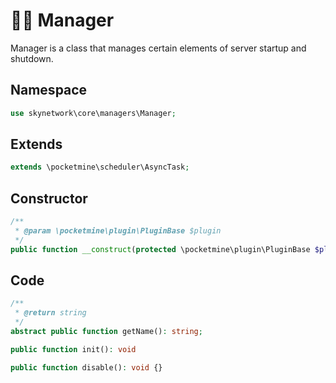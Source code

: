 # 👨💼 Manager

Manager is a class that manages certain elements of server startup and shutdown.

## Namespace

```php
use skynetwork\core\managers\Manager;
```

## Extends

```php
extends \pocketmine\scheduler\AsyncTask;
```

## Constructor

```php
/**
 * @param \pocketmine\plugin\PluginBase $plugin
 */
public function __construct(protected \pocketmine\plugin\PluginBase $plugin)
```

## Code

```php
/**
 * @return string
 */
abstract public function getName(): string;
```

```php
public function init(): void
```

```php
public function disable(): void {}
```
